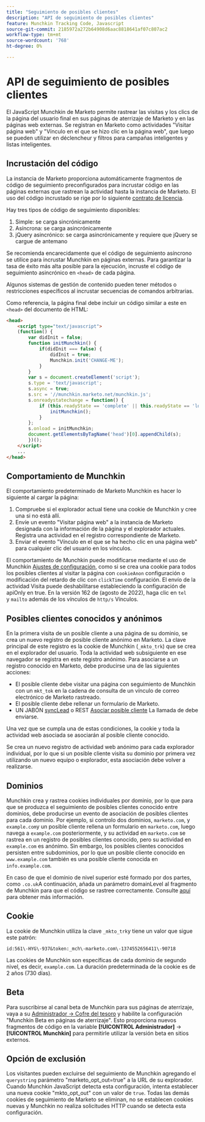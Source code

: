 ```yaml
---
title: "Seguimiento de posibles clientes"
description: "API de seguimiento de posibles clientes"
feature: Munchkin Tracking Code, Javascript
source-git-commit: 2185972a272b64908d6aac8818641af07c807ac2
workflow-type: tm+mt
source-wordcount: '768'
ht-degree: 0%

---
```



# API de seguimiento de posibles clientes

El JavaScript Munchkin de Marketo permite rastrear las visitas y los clics de la página del usuario final en sus páginas de aterrizaje de Marketo y en las páginas web externas. Se registran en Marketo como actividades &quot;Visitar página web&quot; y &quot;Vínculo en el que se hizo clic en la página web&quot;, que luego se pueden utilizar en déclencheur y filtros para campañas inteligentes y listas inteligentes.

## Incrustación del código

La instancia de Marketo proporciona automáticamente fragmentos de código de seguimiento preconfigurados para incrustar código en las páginas externas que rastrean la actividad hasta la instancia de Marketo. El uso del código incrustado se rige por lo siguiente [contrato de licencia](../munchkin-license.pdf).

Hay tres tipos de código de seguimiento disponibles:

1. Simple: se carga sincrónicamente
1. Asíncrona: se carga asincrónicamente
1. jQuery asincrónico: se carga asincrónicamente y requiere que jQuery se cargue de antemano

Se recomienda encarecidamente que el código de seguimiento asíncrono se utilice para incrustar Munchkin en páginas externas. Para garantizar la tasa de éxito más alta posible para la ejecución, incruste el código de seguimiento asincrónico en `<head>` de cada página.

Algunos sistemas de gestión de contenido pueden tener métodos o restricciones específicos al incrustar secuencias de comandos arbitrarias.

Como referencia, la página final debe incluir un código similar a este en `<head>` del documento de HTML:

```html
<head>
    <script type="text/javascript">
    (function() {
        var didInit = false;
        function initMunchkin() {
            if(didInit === false) {
                didInit = true;
                Munchkin.init('CHANGE-ME');
            }
        }
        var s = document.createElement('script');
        s.type = 'text/javascript';
        s.async = true;
        s.src = '//munchkin.marketo.net/munchkin.js';
        s.onreadystatechange = function() {
            if (this.readyState == 'complete' || this.readyState == 'loaded') {
                initMunchkin();
            }
        };
        s.onload = initMunchkin;
        document.getElementsByTagName('head')[0].appendChild(s);
        })();
    </script>
    ...
</head>
```

## Comportamiento de Munchkin

El comportamiento predeterminado de Marketo Munchkin es hacer lo siguiente al cargar la página:

1. Compruebe si el explorador actual tiene una cookie de Munchkin y cree una si no está allí.
1. Envíe un evento &quot;Visitar página web&quot; a la instancia de Marketo designada con la información de la página y el explorador actuales. Registra una actividad en el registro correspondiente de Marketo.
1. Enviar el evento &quot;Vínculo en el que se ha hecho clic en una página web&quot; para cualquier clic del usuario en los vínculos.

El comportamiento de Munchkin puede modificarse mediante el uso de Munchkin [Ajustes de configuración](lead-tracking.md#lead-tracking-api), como si se crea una cookie para todos los posibles clientes al visitar la página con `cookieAnon` configuración o modificación del retardo de clic con `clickTime` configuración. El envío de la actividad Visita puede deshabilitarse estableciendo la configuración de apiOnly en true. En la versión 162 de (agosto de 2022), haga clic en `tel` y `mailto` además de los vínculos de `http/s` Vínculos.

## Posibles clientes conocidos y anónimos

En la primera visita de un posible cliente a una página de su dominio, se crea un nuevo registro de posible cliente anónimo en Marketo. La clave principal de este registro es la cookie de Munchkin (`_mkto_trk`) que se crea en el explorador del usuario. Toda la actividad web subsiguiente en ese navegador se registra en este registro anónimo. Para asociarse a un registro conocido en Marketo, debe producirse una de las siguientes acciones:

- El posible cliente debe visitar una página con seguimiento de Munchkin con un `mkt_tok` en la cadena de consulta de un vínculo de correo electrónico de Marketo rastreado.
- El posible cliente debe rellenar un formulario de Marketo.
- UN JABÓN [syncLead](../soap-api/leads.md) o REST [Asociar posible cliente](https://developer.adobe.com/marketo-apis/api/mapi/#tag/Leads/operation/associateLeadUsingPOST) La llamada de debe enviarse.

Una vez que se cumpla una de estas condiciones, la cookie y toda la actividad web asociada se asociarán al posible cliente conocido.

Se crea un nuevo registro de actividad web anónimo para cada explorador individual, por lo que si un posible cliente visita su dominio por primera vez utilizando un nuevo equipo o explorador, esta asociación debe volver a realizarse.

## Dominios

Munchkin crea y rastrea cookies individuales por dominio, por lo que para que se produzca el seguimiento de posibles clientes conocido entre dominios, debe producirse un evento de asociación de posibles clientes para cada dominio. Por ejemplo, si controlo dos dominios, `marketo.com`, y `example.com`y un posible cliente rellena un formulario en `marketo.com`, luego navega a `example.com` posteriormente, y su actividad en `marketo.com` se rastrea en un registro de posibles clientes conocido, pero su actividad en `example.com` es anónimo. Sin embargo, los posibles clientes conocidos persisten entre subdominios, por lo que un posible cliente conocido en `www.example.com` también es una posible cliente conocida en `info.example.com`.

En caso de que el dominio de nivel superior esté formado por dos partes, como `.co.uk`A continuación, añada un parámetro domainLevel al fragmento de Munchkin para que el código se rastree correctamente. Consulte [aquí](lead-tracking.md#domains) para obtener más información.

## Cookie

La cookie de Munchkin utiliza la clave `_mkto_trk`y tiene un valor que sigue este patrón:

`id:561\-HYG\-937&token:_mch\-marketo.com\-1374552656411\-90718`

Las cookies de Munchkin son específicas de cada dominio de segundo nivel, es decir, `example.com`. La duración predeterminada de la cookie es de 2 años (730 días).

## Beta

Para suscribirse al canal beta de Munchkin para sus páginas de aterrizaje, vaya a su [Administrador -> Cofre del tesoro](https://experienceleague.adobe.com/en/docs/marketo/using/product-docs/administration/settings/enable-or-disable-treasure-chest-features) y habilite la configuración &quot;Munchkin Beta en páginas de aterrizaje&quot;. Esto proporciona nuevos fragmentos de código en la variable **[!UICONTROL Administrador]** ->  **[!UICONTROL Munchkin]** para permitirle utilizar la versión beta en sitios externos.

## Opción de exclusión

Los visitantes pueden excluirse del seguimiento de Munchkin agregando el `querystring` parámetro &quot;marketo_opt_out=true&quot; a la URL de su explorador. Cuando Munchkin JavaScript detecta esta configuración, intenta establecer una nueva cookie &quot;mkto_opt_out&quot; con un valor de `true`. Todas las demás cookies de seguimiento de Marketo se eliminan, no se establecen cookies nuevas y Munchkin no realiza solicitudes HTTP cuando se detecta esta configuración.
